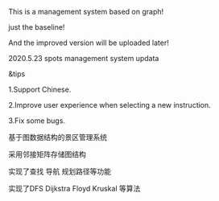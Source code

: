 This is a management system based on graph!

just the baseline!

And the improved version will be uploaded later!

2020.5.23
spots management system updata

&tips

1.Support Chinese.

2.Improve user experience when selecting a new instruction.

3.Fix some bugs.

基于图数据结构的景区管理系统

采用邻接矩阵存储图结构

实现了查找 导航 规划路径等功能

实现了DFS Dijkstra Floyd Kruskal 等算法
